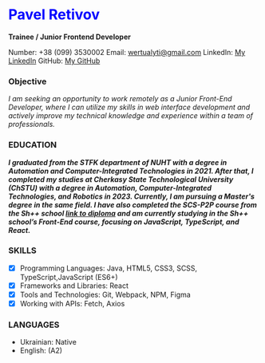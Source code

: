 <h1 style = "color: blue;"> Pavel Retivov</h1>

**Trainee / Junior Frontend Developer**

Number: +38 (099) 3530002
Email: wertualyti@gmail.com
LinkedIn: [My LinkedIn](www.linkedin.com/in/retivov-pavlo-a8454b296)
GitHub: [My GitHub](https://github.com/PavelRetivov)

### Objective  
_I am seeking an opportunity to work remotely as a Junior Front-End Developer, where I can utilize my skills in web interface development and actively improve my technical knowledge and experience within a team of professionals._

### EDUCATION
**_I graduated from the STFK department of NUHT with a degree in Automation and Computer-Integrated Technologies in 2021. After that, I completed my studies at Cherkasy State Technological University (ChSTU) with a degree in Automation, Computer-Integrated Technologies, and Robotics in 2023. Currently, I am pursuing a Master's degree in the same field. I have also completed the SCS-P2P course from the Sh++ school [link to diploma](https://diploma.programming.org.ua/ru/d/R1y29XNDn58vo0eXXxeQJxzLj6KPVGEr) and am currently studying in the Sh++ school’s Front-End course, focusing on JavaScript, TypeScript, and React._**

### SKILLS

- [X] Programming Languages: Java, HTML5, CSS3, SCSS, TypeScript,JavaScript (ES6+)
- [X] Frameworks and Libraries: React
- [X] Tools and Technologies: Git, Webpack, NPM, Figma
- [X] Working with APIs: Fetch, Axios
  
###  LANGUAGES

- Ukrainian: Native
- English: (A2)
